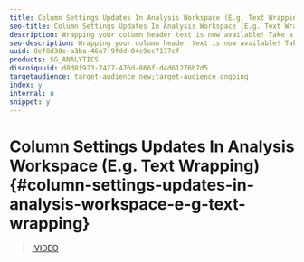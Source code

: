 ```yaml
---
title: Column Settings Updates In Analysis Workspace (E.g. Text Wrapping)
seo-title: Column Settings Updates In Analysis Workspace (E.g. Text Wrapping)
description: Wrapping your column header text is now available! Take a look at all the improvements made to column settings recently, and learn a few ways that you can make your data tables stand out.
seo-description: Wrapping your column header text is now available! Take a look at all the improvements made to column settings recently, and learn a few ways that you can make your data tables stand out.
uuid: 8ef8d38e-a3ba-46a7-9fdd-04c9ec7177cf
products: SG_ANALYTICS
discoiquuid: d0d8f923-7427-476d-866f-d4d61276b7d5
targetaudience: target-audience new;target-audience ongoing
index: y
internal: n
snippet: y
---
```


# Column Settings Updates In Analysis Workspace (E.g. Text Wrapping){#column-settings-updates-in-analysis-workspace-e-g-text-wrapping}

>[!VIDEO](https://video.tv.adobe.com/v/23128/?quality=12)

